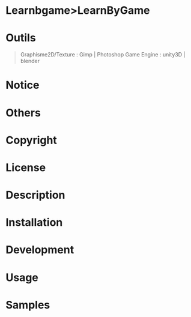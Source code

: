 # Learnbgame>LearnByGame
# Outils
>Graphisme2D/Texture : Gimp | Photoshop
>Game Engine : unity3D | blender

# Notice

# Others

# Copyright

# License

# Description

# Installation

# Development

# Usage

# Samples
